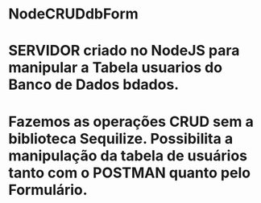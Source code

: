 # NodeCRUDdbForm
# SERVIDOR criado no NodeJS para manipular a Tabela usuarios do Banco de Dados bdados.
# Fazemos as operações CRUD sem a biblioteca Sequilize. Possibilita a manipulação da tabela de usuários tanto com o POSTMAN quanto pelo Formulário. 
